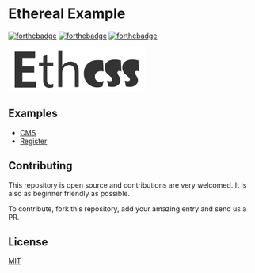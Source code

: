 # Ethereal Example

[![forthebadge](https://forthebadge.com/images/badges/uses-css.svg)](https://forthebadge.com)
[![forthebadge](https://forthebadge.com/images/badges/built-by-developers.svg)](https://forthebadge.com)
[![forthebadge](https://forthebadge.com/images/badges/validated-html5.svg)](https://forthebadge.com)

![img](https://raw.githubusercontent.com/EtherealCSS/etherealcss/master/logo/logo.png)

## Examples

- [CMS](https://etherealcss.github.io/ethereal-example/cms)
- [Register](https://etherealcss.github.io/ethereal-example/register)

## Contributing

This repository is open source and contributions are very welcomed. It is also as beginner friendly as possible.

To contribute, fork this repository, add your amazing entry and send us a PR.

## License

[MIT](http://opensource.org/licenses/MIT)
